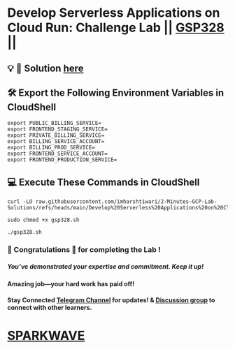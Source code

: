 # Develop Serverless Applications on Cloud Run: Challenge Lab || [GSP328](https://www.cloudskillsboost.google/focuses/14744?parent=catalog) ||

## 💡 🔑 Solution [here](https://www.youtube.com/@sparkwave.01)

## 🛠️ Export the Following Environment Variables in CloudShell

```
export PUBLIC_BILLING_SERVICE=
export FRONTEND_STAGING_SERVICE=
export PRIVATE_BILLING_SERVICE=
export BILLING_SERVICE_ACCOUNT=
export BILLING_PROD_SERVICE=
export FRONTEND_SERVICE_ACCOUNT=
export FRONTEND_PRODUCTION_SERVICE=
```

## 💻 Execute These Commands in CloudShell

```
curl -LO raw.githubusercontent.com/imharshtiwari/2-Minutes-GCP-Lab-Solutions/refs/heads/main/Develop%20Serverless%20Applications%20on%20Cloud%20Run%20Challenge%20Lab/gsp328.sh

sudo chmod +x gsp328.sh

./gsp328.sh
```

### 🐼 Congratulations 🎉 for completing the Lab !

##### **You’ve demonstrated your expertise and commitment. Keep it up!**

#### **Amazing job—your hard work has paid off!**

#### Stay Connected [Telegram Channel](https://t.me/sparkwave.01) for updates! & [Discussion group](https://t.me/sparkwave.01chats) to connect with other learners.

# [SPARKWAVE](https://www.youtube.com/@sparkwave.01)
